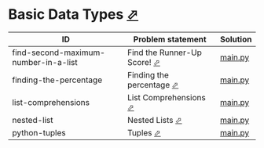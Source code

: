 # Basic Data Types [⬀](https://www.hackerrank.com/domains/python/py-basic-data-types)



| ID                                   | Problem statement                                                                                         | Solution                                                |
|--------------------------------------|-----------------------------------------------------------------------------------------------------------|---------------------------------------------------------|
| find-second-maximum-number-in-a-list | Find the Runner-Up Score! [⬀](https://www.hackerrank.com/challenges/find-second-maximum-number-in-a-list) | [main.py](find-second-maximum-number-in-a-list/main.py) |
| finding-the-percentage               | Finding the percentage [⬀](https://www.hackerrank.com/challenges/finding-the-percentage)                  | [main.py](finding-the-percentage/main.py)               |
| list-comprehensions                  | List Comprehensions [⬀](https://www.hackerrank.com/challenges/list-comprehensions)                        | [main.py](list-comprehensions/main.py)                  |
| nested-list                          | Nested Lists [⬀](https://www.hackerrank.com/challenges/nested-list)                                       | [main.py](nested-list/main.py)                          |
| python-tuples                        | Tuples [⬀](https://www.hackerrank.com/challenges/python-tuples)                                           | [main.py](python-tuples/main.py)                        |

